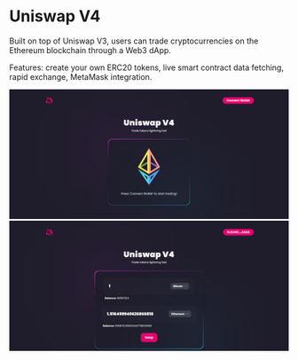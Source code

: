 # Uniswap V4

Built on top of Uniswap V3, users can trade cryptocurrencies on the Ethereum blockchain through a Web3 dApp.

Features: create your own ERC20 tokens, live smart contract data fetching, rapid exchange, MetaMask integration.

<img src="packages\react-app\src\assets\uniswap-v4-img1.png">

<img src="packages\react-app\src\assets\uniswap-v4-img2.png">
